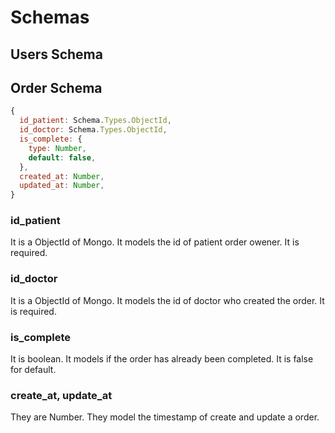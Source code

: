 # Schemas

## Users Schema

## Order Schema

```js
{
  id_patient: Schema.Types.ObjectId,
  id_doctor: Schema.Types.ObjectId,
  is_complete: {
    type: Number,
    default: false,
  },
  created_at: Number,
  updated_at: Number,
}
```

### id_patient

It is a ObjectId of Mongo. It models the id of patient order owener. It is required.

### id_doctor

It is a ObjectId of Mongo. It models the id of doctor who created the order. It is required.

### is_complete

It is boolean. It models if the order has already been completed. It is false for default.

### create_at, update_at

They are Number. They model the timestamp of create and update a order.
